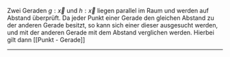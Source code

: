 Zwei Geraden $g:\vec{x}$ und $h:\vec{x}$ liegen parallel im Raum und werden auf Abstand überprüft.
Da jeder Punkt einer Gerade den gleichen Abstand zu der anderen Gerade besitzt, so kann sich einer dieser ausgesucht werden, und mit der anderen Gerade mit dem Abstand verglichen werden. Hierbei gilt dann [[Punkt - Gerade]]

---